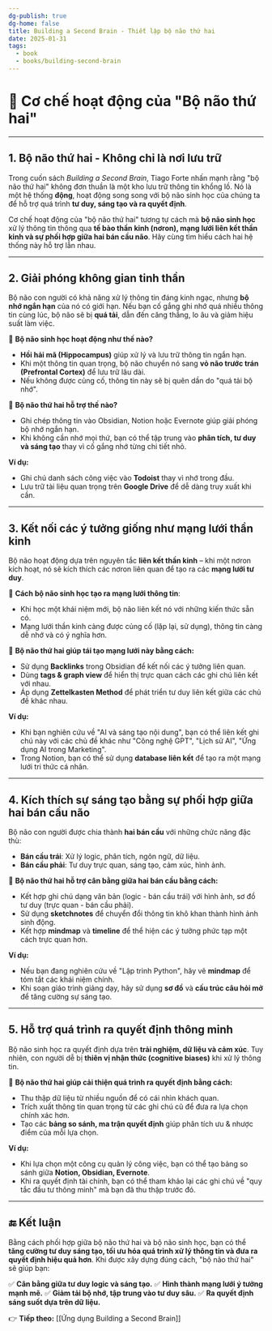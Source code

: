 ```yaml
---
dg-publish: true
dg-home: false
title: Building a Second Brain - Thiết lập bộ não thứ hai
date: 2025-01-31
tags:
  - book
  - books/building-second-brain
---
```

# 🧠 Cơ chế hoạt động của "Bộ não thứ hai"
---

## **1. Bộ não thứ hai - Không chỉ là nơi lưu trữ**
Trong cuốn sách *Building a Second Brain*, Tiago Forte nhấn mạnh rằng "bộ não thứ hai" không đơn thuần là một kho lưu trữ thông tin khổng lồ. Nó là một hệ thống **động**, hoạt động song song với bộ não sinh học của chúng ta để hỗ trợ quá trình **tư duy, sáng tạo và ra quyết định**.

Cơ chế hoạt động của "bộ não thứ hai" tương tự cách mà **bộ não sinh học** xử lý thông tin thông qua **tế bào thần kinh (nơron), mạng lưới liên kết thần kinh và sự phối hợp giữa hai bán cầu não**. Hãy cùng tìm hiểu cách hai hệ thống này hỗ trợ lẫn nhau.

---

## **2. Giải phóng không gian tinh thần**
Bộ não con người có khả năng xử lý thông tin đáng kinh ngạc, nhưng **bộ nhớ ngắn hạn** của nó có giới hạn. Nếu bạn cố gắng ghi nhớ quá nhiều thông tin cùng lúc, bộ não sẽ bị **quá tải**, dẫn đến căng thẳng, lo âu và giảm hiệu suất làm việc.

🧠 **Bộ não sinh học hoạt động như thế nào?**
- **Hồi hải mã (Hippocampus)** giúp xử lý và lưu trữ thông tin ngắn hạn.
- Khi một thông tin quan trọng, bộ não chuyển nó sang **vỏ não trước trán (Prefrontal Cortex)** để lưu trữ lâu dài.
- Nếu không được củng cố, thông tin này sẽ bị quên dần do "quá tải bộ nhớ".

🚀 **Bộ não thứ hai hỗ trợ thế nào?**
- Ghi chép thông tin vào Obsidian, Notion hoặc Evernote giúp giải phóng bộ nhớ ngắn hạn.
- Khi không cần nhớ mọi thứ, bạn có thể tập trung vào **phân tích, tư duy và sáng tạo** thay vì cố gắng nhớ từng chi tiết nhỏ.

**Ví dụ:**
- Ghi chú danh sách công việc vào **Todoist** thay vì nhớ trong đầu.
- Lưu trữ tài liệu quan trọng trên **Google Drive** để dễ dàng truy xuất khi cần.

---

## **3. Kết nối các ý tưởng giống như mạng lưới thần kinh**
Bộ não hoạt động dựa trên nguyên tắc **liên kết thần kinh** – khi một nơron kích hoạt, nó sẽ kích thích các nơron liên quan để tạo ra các **mạng lưới tư duy**.

🧠 **Cách bộ não sinh học tạo ra mạng lưới thông tin**:
- Khi học một khái niệm mới, bộ não liên kết nó với những kiến thức sẵn có.
- Mạng lưới thần kinh càng được củng cố (lặp lại, sử dụng), thông tin càng dễ nhớ và có ý nghĩa hơn.

🚀 **Bộ não thứ hai giúp tái tạo mạng lưới này bằng cách:**
- Sử dụng **Backlinks** trong Obsidian để kết nối các ý tưởng liên quan.
- Dùng **tags & graph view** để hiển thị trực quan cách các ghi chú liên kết với nhau.
- Áp dụng **Zettelkasten Method** để phát triển tư duy liên kết giữa các chủ đề khác nhau.

**Ví dụ:**
- Khi bạn nghiên cứu về "AI và sáng tạo nội dung", bạn có thể liên kết ghi chú này với các chủ đề khác như "Công nghệ GPT", "Lịch sử AI", "Ứng dụng AI trong Marketing".
- Trong Notion, bạn có thể sử dụng **database liên kết** để tạo ra một mạng lưới tri thức cá nhân.

---

## **4. Kích thích sự sáng tạo bằng sự phối hợp giữa hai bán cầu não**
Bộ não con người được chia thành **hai bán cầu** với những chức năng đặc thù:
- **Bán cầu trái**: Xử lý logic, phân tích, ngôn ngữ, dữ liệu.
- **Bán cầu phải**: Tư duy trực quan, sáng tạo, cảm xúc, hình ảnh.

🚀 **Bộ não thứ hai hỗ trợ cân bằng giữa hai bán cầu bằng cách:**
- Kết hợp ghi chú dạng văn bản (logic - bán cầu trái) với hình ảnh, sơ đồ tư duy (trực quan - bán cầu phải).
- Sử dụng **sketchnotes** để chuyển đổi thông tin khô khan thành hình ảnh sinh động.
- Kết hợp **mindmap** và **timeline** để thể hiện các ý tưởng phức tạp một cách trực quan hơn.

**Ví dụ:**
- Nếu bạn đang nghiên cứu về "Lập trình Python", hãy vẽ **mindmap** để tóm tắt các khái niệm chính.
- Khi soạn giáo trình giảng dạy, hãy sử dụng **sơ đồ** và **cấu trúc câu hỏi mở** để tăng cường sự sáng tạo.

---

## **5. Hỗ trợ quá trình ra quyết định thông minh**
Bộ não sinh học ra quyết định dựa trên **trải nghiệm, dữ liệu và cảm xúc**. Tuy nhiên, con người dễ bị **thiên vị nhận thức (cognitive biases)** khi xử lý thông tin.

🚀 **Bộ não thứ hai giúp cải thiện quá trình ra quyết định bằng cách:**
- Thu thập dữ liệu từ nhiều nguồn để có cái nhìn khách quan.
- Trích xuất thông tin quan trọng từ các ghi chú cũ để đưa ra lựa chọn chính xác hơn.
- Tạo các **bảng so sánh, ma trận quyết định** giúp phân tích ưu & nhược điểm của mỗi lựa chọn.

**Ví dụ:**
- Khi lựa chọn một công cụ quản lý công việc, bạn có thể tạo bảng so sánh giữa **Notion, Obsidian, Evernote**.
- Khi ra quyết định tài chính, bạn có thể tham khảo lại các ghi chú về "quy tắc đầu tư thông minh" mà bạn đã thu thập trước đó.

---

## **🔚 Kết luận**
Bằng cách phối hợp giữa bộ não thứ hai và bộ não sinh học, bạn có thể **tăng cường tư duy sáng tạo, tối ưu hóa quá trình xử lý thông tin và đưa ra quyết định hiệu quả hơn**. Khi được xây dựng đúng cách, "bộ não thứ hai" sẽ giúp bạn:

✅ **Cân bằng giữa tư duy logic và sáng tạo.**
✅ **Hình thành mạng lưới ý tưởng mạnh mẽ.**
✅ **Giảm tải bộ nhớ, tập trung vào tư duy sâu.**
✅ **Ra quyết định sáng suốt dựa trên dữ liệu.**


👉 **Tiếp theo:** [[Ứng dụng Building a Second Brain]]
